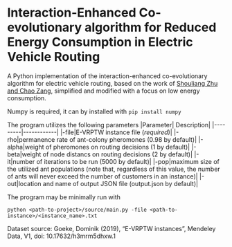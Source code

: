# Interaction-Enhanced Co-evolutionary algorithm for Reduced Energy Consumption in Electric Vehicle Routing

A Python implementation of the interaction-enhanced co-evolutionary algorithm for electric vehicle routing, based on the work of [Shouliang Zhu and Chao Zang](https://www.sciencedirect.com/science/article/abs/pii/S1568494624008871), simplified and modified with a focus on low energy consumption.

Numpy is required, it can by installed with `pip install numpy`

The program utilizes the following parameters
|Parameter| Description|
|---------|------------|
|-file|E-VRPTW instance file (_required_)|
|-rho|permanence rate of ant-colony pheromones (0.98 by default)|
|-alpha|weight of pheromones on routing decisions (1 by default)|
|-beta|weight of node distancs on routing decisions (2 by default)|
|-it|number of iterations to be run (5000 by default)|
|-pop|maximum size of the utilized ant populations (note that, regardless of this value, the number of ants will never exceed the number of customers in an instance)|
|-out|location and name of output JSON file (output.json by default)|

The program may be minimally run with

```
python <path-to-project>/source/main.py -file <path-to-instance>/<instance_name>.txt
```

Dataset source:
Goeke, Dominik (2019), “E-VRPTW instances”, Mendeley Data, V1, doi: 10.17632/h3mrm5dhxw.1
